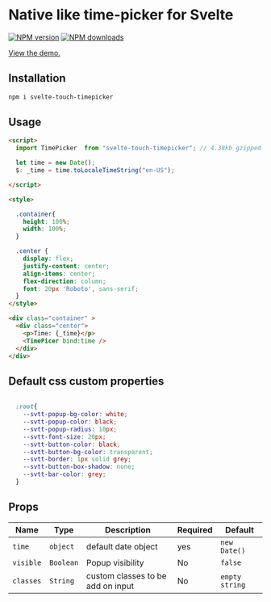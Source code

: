 # Native like time-picker for Svelte
 
[![NPM version](https://img.shields.io/npm/v/svelte-touch-timepicker.svg?style=flat)](https://www.npmjs.com/package/svelte-touch-timepicker) [![NPM downloads](https://img.shields.io/npm/dm/svelte-touch-timepicker.svg?style=flat)](https://www.npmjs.com/package/svelte-touch-timepicker)


[View the demo.](https://sharifclick.github.io/svelte-touch-timepicker/)

## Installation

```bash
npm i svelte-touch-timepicker
```

## Usage

```html
<script>
  import TimePicker  from "svelte-touch-timepicker"; // 4.38kb gzipped

  let time = new Date();
  $: _time = time.toLocaleTimeString("en-US");

</script>

<style>

  .container{
    height: 100%;
    width: 100%;
  }

  .center {
    display: flex;
    justify-content: center;
    align-items: center;
    flex-direction: column;
    font: 20px 'Roboto', sans-serif;
  }
</style>

<div class="container" >
  <div class="center">
    <p>Time: {_time}</p>
    <TimePicer bind:time />
  </div>
</div>

```


## Default css custom properties

```css

  :root{
    --svtt-popup-bg-color: white;
    --svtt-popup-color: black;
    --svtt-popup-radius: 10px;
    --svtt-font-size: 20px;
    --svtt-button-color: black;
    --svtt-button-bg-color: transparent;
    --svtt-border: 1px solid grey;
    --svtt-button-box-shadow: none;
    --svtt-bar-color: grey;
  }
```

## Props

| Name | Type | Description | Required | Default |
| --- | --- | --- | --- | --- |
| `time` | `object` | default date object | yes | `new Date()` |
| `visible` | `Boolean` | Popup visibility | No | `false` |
| `classes` | `String` | custom classes to be add on input | No | `empty string` |